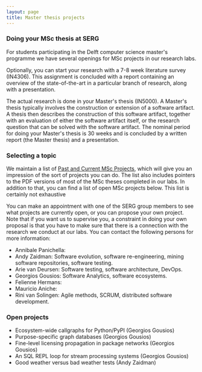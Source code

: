 ```yaml
---
layout: page
title: Master thesis projects
---
```


### Doing your MSc thesis at SERG

For students participating in the Delft computer science master's programme we have several openings for MSc projects in our research labs.

Optionally, you can start your research with a 7-8 week literature survey (IN4306). This assignment is concluded with a report containing an overview of the state-of-the-art in a particular branch of research, along with a presentation.

The actual research is done in your Master's thesis (IN5000). A Master's thesis typically involves the construction or extension of a software artifact. A thesis then describes the construction of this software artifact, together with an evaluation of either the software artifact itself, or the research question that can be solved with the software artifact. The nominal period for doing your Master's thesis is 30 weeks and is concluded by a written report (the Master thesis) and a presentation.

### Selecting a topic

We maintain a list of [Past and Current MSc Projects](msc-theses.html), which will give you an impression of the sort of projects you can do. The list also includes pointers to the PDF versions of most of the MSc theses completed in our labs. In addition to that, you can find a list of open MSc projects
below. This list is certainly not exhaustive

You can make an appointment with one of the SERG group members to see what projects are currently open, or you can propose your own project. Note that if you want us to supervise you, a constraint in doing your own proposal is that you have to make sure that there is a connection with the research we conduct at our labs. You can contact the following persons for more information:

* Annibale Panichella:
* Andy Zaidman: Software evolution, software re-engineering, mining software repositories, software testing.
* Arie van Deursen: Software testing, software architecture, DevOps.
* Georgios Gousios: Software Analytics, software ecosystems.
* Felienne Hermans:
* Mauricio Aniche:
* Rini van Solingen: Agile methods, SCRUM, distributed software development.

### Open projects

* Ecosystem-wide callgraphs for Python/PyPI (Georgios Gousios)
* Purpose-specific graph databases (Georgios Gousios)
* Fine-level licensing propagation in package networks (Georgios Gousios)
* An SQL REPL loop for stream processing systems (Georgios Gousios)
* Good weather versus bad weather tests (Andy Zaidman)
